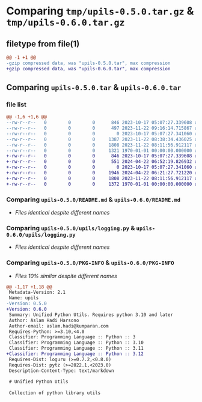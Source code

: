 # Comparing `tmp/upils-0.5.0.tar.gz` & `tmp/upils-0.6.0.tar.gz`

## filetype from file(1)

```diff
@@ -1 +1 @@
-gzip compressed data, was "upils-0.5.0.tar", max compression
+gzip compressed data, was "upils-0.6.0.tar", max compression
```

## Comparing `upils-0.5.0.tar` & `upils-0.6.0.tar`

### file list

```diff
@@ -1,6 +1,6 @@
--rw-r--r--   0        0        0      846 2023-10-17 05:07:27.339608 upils-0.5.0/README.md
--rw-r--r--   0        0        0      497 2023-11-22 09:16:14.715867 upils-0.5.0/pyproject.toml
--rw-r--r--   0        0        0        0 2023-10-17 05:07:27.341060 upils-0.5.0/upils/__init__.py
--rw-r--r--   0        0        0     1387 2023-11-22 08:38:34.436025 upils-0.5.0/upils/datetime.py
--rw-r--r--   0        0        0     1808 2023-11-22 08:11:56.912117 upils-0.5.0/upils/logging.py
--rw-r--r--   0        0        0     1321 1970-01-01 00:00:00.000000 upils-0.5.0/PKG-INFO
+-rw-r--r--   0        0        0      846 2023-10-17 05:07:27.339608 upils-0.6.0/README.md
+-rw-r--r--   0        0        0      551 2024-04-22 06:52:19.826932 upils-0.6.0/pyproject.toml
+-rw-r--r--   0        0        0        0 2023-10-17 05:07:27.341060 upils-0.6.0/upils/__init__.py
+-rw-r--r--   0        0        0     1946 2024-04-22 06:21:27.721220 upils-0.6.0/upils/datetime.py
+-rw-r--r--   0        0        0     1808 2023-11-22 08:11:56.912117 upils-0.6.0/upils/logging.py
+-rw-r--r--   0        0        0     1372 1970-01-01 00:00:00.000000 upils-0.6.0/PKG-INFO
```

### Comparing `upils-0.5.0/README.md` & `upils-0.6.0/README.md`

 * *Files identical despite different names*

### Comparing `upils-0.5.0/upils/logging.py` & `upils-0.6.0/upils/logging.py`

 * *Files identical despite different names*

### Comparing `upils-0.5.0/PKG-INFO` & `upils-0.6.0/PKG-INFO`

 * *Files 10% similar despite different names*

```diff
@@ -1,17 +1,18 @@
 Metadata-Version: 2.1
 Name: upils
-Version: 0.5.0
+Version: 0.6.0
 Summary: Unified Python Utils. Requires python 3.10 and later
 Author: Aslam Hadi Harsono
 Author-email: aslam.hadi@kumparan.com
 Requires-Python: >=3.10,<4.0
 Classifier: Programming Language :: Python :: 3
 Classifier: Programming Language :: Python :: 3.10
 Classifier: Programming Language :: Python :: 3.11
+Classifier: Programming Language :: Python :: 3.12
 Requires-Dist: loguru (>=0.7.2,<0.8.0)
 Requires-Dist: pytz (>=2022.1,<2023.0)
 Description-Content-Type: text/markdown
 
 # Unified Python Utils
 
 Collection of python library utils
```

